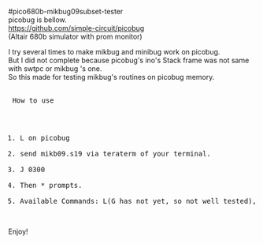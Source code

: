 #pico680b-mikbug09subset-tester<BR>
picobug is bellow.<BR>
https://github.com/simple-circuit/picobug<BR>
(Altair 680b simulator with prom monitor)<BR>

I try several times to make mikbug and minibug work on picobug.<BR>
But I did not complete because picobug's ino's Stack frame was not same with swtpc or mikbug 's one.<BR>
So this made for testing mikbug's routines on picobug memory.<BR>
<BR><PRE>
How to use
1. L on picobug
2. send mikb09.s19 via teraterm of your terminal.
3. J 0300
4. Then * prompts.
5. Available Commands: L(G has not yet, so not well tested), M, R
</PRE><BR>
Enjoy!<BR>
